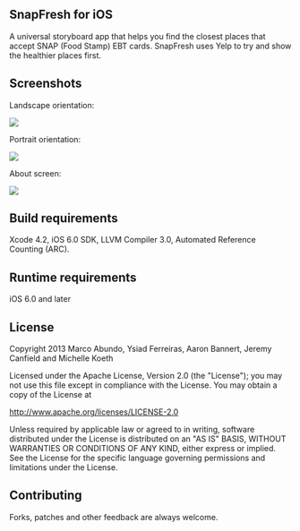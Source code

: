 ## SnapFresh for iOS
A universal storyboard app that helps you find the closest places that accept SNAP (Food Stamp) EBT cards. SnapFresh uses Yelp to try and show the healthier places first.

## Screenshots
Landscape orientation:

![](https://github.com/ysiadf/AllIncomeFoods/raw/master/iOS/Screenshots/screenshot_landscape.png)

Portrait orientation:

![](https://github.com/ysiadf/AllIncomeFoods/raw/master/iOS/Screenshots/screenshot_portrait.png)

About screen:

![](https://github.com/ysiadf/AllIncomeFoods/raw/master/iOS/Screenshots/screenshot_about.png)

## Build requirements
Xcode 4.2, iOS 6.0 SDK, LLVM Compiler 3.0, Automated Reference Counting (ARC).

## Runtime requirements
iOS 6.0 and later

## License

Copyright 2013 Marco Abundo, Ysiad Ferreiras, Aaron Bannert, Jeremy Canfield and Michelle Koeth

   Licensed under the Apache License, Version 2.0 (the "License");
   you may not use this file except in compliance with the License.
   You may obtain a copy of the License at

   http://www.apache.org/licenses/LICENSE-2.0

   Unless required by applicable law or agreed to in writing, software
   distributed under the License is distributed on an "AS IS" BASIS,
   WITHOUT WARRANTIES OR CONDITIONS OF ANY KIND, either express or implied.
   See the License for the specific language governing permissions and
   limitations under the License.

## Contributing
Forks, patches and other feedback are always welcome.